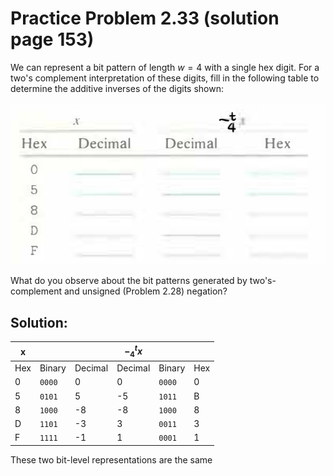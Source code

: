 # Practice Problem 2.33 (solution page 153)
We can represent a bit pattern of length $w = 4$ with a single hex digit. For a two's­ complement interpretation of these digits, fill in the following table to determine the additive inverses of the digits shown:

![](images/2.33.jpg)

What do you observe about the bit patterns generated by two's-complement and unsigned (Problem 2.28) negation?

## Solution:
|x|||$-_4^tx$|||
|-|-|-|-|-|-|
|Hex|Binary|Decimal|Decimal|Binary|Hex|
|0|`0000`|0|0|`0000`|0|
|5|`0101`|5|-5|`1011`|B|
|8|`1000`|-8|-8|`1000`|8|
|D|`1101`|-3|3|`0011`|3|
|F|`1111`|-1|1|`0001`|1|

These two bit-level representations are the same
